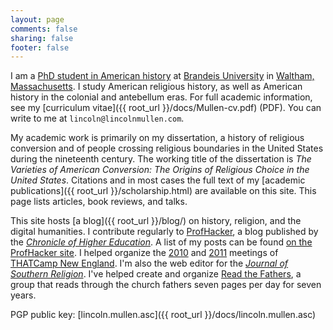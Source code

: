 ```yaml
---
layout: page
comments: false
sharing: false
footer: false
---
```


I am a [PhD student in American history](http://www.brandeis.edu/departments/history/) at [Brandeis University](http://www.brandeis.edu/) in [Waltham, Massachusetts](http://maps.google.com/maps?f=q&source=s_q&hl=en&geocode=&q=Brandeis+University+415+South+St+Waltham,+MA+02453-2700&sll=42.365774,-71.256766&sspn=0.016488,0.028968&ie=UTF8&ll=42.367708,-71.255822&spn=0.016488,0.028968&z=15). I study American religious history, as well as American history in the colonial and antebellum eras. For full academic information, see my [curriculum vitae]({{ root_url }}/docs/Mullen-cv.pdf) (PDF). You can write to me at `lincoln@lincolnmullen.com`.

My academic work is primarily on my dissertation, a history of religious conversion and of people crossing religious boundaries in the United States during the nineteenth century. The working title of the dissertation is *The Varieties of American Conversion: The Origins of Religious Choice in the United States*. Citations and in most cases the full text of my [academic publications]({{ root_url }}/scholarship.html) are available on this site. This page lists articles, book reviews, and talks. 

This site hosts [a blog]({{ root_url }}/blog/) on history, religion, and the digital humanities. I contribute regularly to [ProfHacker](http://chronicle.com/blogs/profhacker/), a blog published by the [*Chronicle of Higher Education*](http://chronicle.com/). A list of my posts can be found [on the ProfHacker site](http://chronicle.com/blogs/profhacker/author/lmullen). I helped organize the [2010](http://newengland2010.thatcamp.org/) and [2011](http://newengland2011.thatcamp.org/) meetings of [THATCamp New England](http://thatcampnewengland.org). I'm also the web editor for the [*Journal of Southern Religion*](http://jsr.fsu.edu/). I've helped create and organize [Read the Fathers](http://readthefathers.org), a group that reads through the church fathers seven pages per day for seven years.

PGP public key: [lincoln.mullen.asc]({{ root_url }}/docs/lincoln.mullen.asc)
